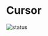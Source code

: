 # Cursor

![status](https://dl.dropboxusercontent.com/u/83581209/mongodb-untuk-indonesia/button.status.dalam-pengembangan.png)